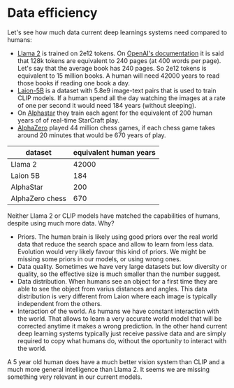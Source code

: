 # Data efficiency

Let's see how much data current deep learnings systems need compared to humans:

- [Llama 2](https://ai.meta.com/resources/models-and-libraries/llama/) is trained on 2e12 tokens. On [OpenAI's documentation](https://www.datacamp.com/blog/gpt4-turbo#:~:text=GPT%2D4%20has%20a%20maximum,MISTRAL%2D7b%2D128k%20model.) it is said that 128k tokens are equivalent to 240 pages (at 400 words per page). Let's say that the average book has 240 pages. So 2e12 tokens is equivalent to 15 million books. A human will need 42000 years to read those books if reading one book a day.
- [Laion-5B](https://laion.ai/blog/laion-5b/) is a dataset with 5.8e9 image-text pairs that is used to train CLIP models. If a human spend all the day watching the images at a rate of one per second it would need 184 years (without sleeping).
- On [Alphastar](https://deepmind.google/discover/blog/alphastar-mastering-the-real-time-strategy-game-starcraft-ii/) they train each agent for the equivalent of 200 human years of of real-time StarCraft play.
- [AlphaZero](https://arxiv.org/abs/1712.01815) played 44 million chess games, if each chess game takes around 20 minutes that would be 670 years of play.

| dataset         | equivalent human years |
|-----------------|------------------------|
| Llama 2         | 42000                  |
| Laion 5B        | 184                    |
| AlphaStar       | 200                    |
| AlphaZero chess | 670                    |

Neither Llama 2 or CLIP models have matched the capabilities of humans, despite using much more data. Why?

- Priors. The human brain is likely using good priors over the real world data that reduce the search space and allow to learn from less data. Evolution would very likely favour this kind of priors. We might be missing some priors in our models, or using wrong ones.
- Data quality. Sometimes we have very large datasets but low diversity or quality, so the effective size is much smaller than the number suggest.
- Data distribution. When humans see an object for a first time they are able to see the object from varius distances and angles. This data distribution is very different from Laion where each image is typically independent from the others.
- Interaction of the world. As humans we have constant interaction with the world. That allows to learn a very accurate world model that will be corrected anytime it makes a wrong prediction. In the other hand current deep learning systems typically just receive passive data and are simply required to copy what humans do, without the oportunity to interact with the world.
 
A 5 year old human does have a much better vision system than CLIP and a much more general intelligence than Llama 2. It seems we are missing something very relevant in our current models.
